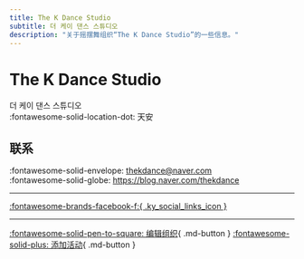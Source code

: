 ```yaml
---
title: The K Dance Studio
subtitle: 더 케이 댄스 스튜디오
description: "关于摇摆舞组织“The K Dance Studio”的一些信息。"
---
```


# The K Dance Studio

더 케이 댄스 스튜디오  
:fontawesome-solid-location-dot: 天安  


## 联系

:fontawesome-solid-envelope: <thekdance@naver.com>  
:fontawesome-solid-globe: <https://blog.naver.com/thekdance>  

---

 [:fontawesome-brands-facebook-f:{ .ky_social_links_icon }](https://www.facebook.com/thekdance)

---

[:fontawesome-solid-pen-to-square: 编辑组织](https://github.com/swingdance/orgs/issues/new?assignees=&labels=update+org&projects=&template=03-update_entity.yml&title=Update%20Org%3A%20ko_KR%20%E2%80%A2%20The%20K%20Dance%20Studio&region=ko_KR&id=the-k-dance-studio&name=The%20K%20Dance%20Studio){ .md-button } [:fontawesome-solid-plus: 添加活动](https://github.com/swingdance/events/issues/new?assignees=&labels=add+event&projects=&template=02-add_entity.yml&title=Add%20Event%3A%20ko_KR%20%E2%80%A2%20%3CName%3E&region=ko_KR&province=Cheonan&city=Cheonan&org_id=the-k-dance-studio){ .md-button }
